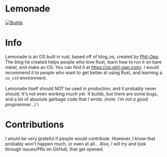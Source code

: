 # Lemonade
[![Builds](https://github.com/SniverDaBest/lemonade/actions/workflows/rust.yml/badge.svg?branch=main)](https://github.com/SniverDaBest/lemonade/actions/workflows/rust.yml)

# Info
Lemonade is an OS built in rust, based off of blog_os, created by [Phil-Opp](https://github.com/phil-opp/blog_os). The blog he created helps people who love Rust, learn how to run it on bare metal, and make an OS. You can find it at <https://os.phil-opp.com/>. I would recommend it to people who want to get better at using Rust, and learning a `no_std` environment.\
\
Lemonade itself should NOT be used in production, and it probably never should. It's not even working much yet. It builds, but there are some bugs, and a lot of absolute garbage code that I wrote. *(note: I'm not a good programmer...)*
\
# Contributions
I would be very grateful if people would contribute. However, I know that probably won't happen much, or even at all... Also, I will try and look through issues/PRs on GitHub, that get opened.
